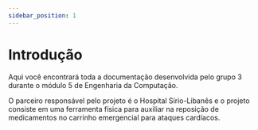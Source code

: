 ```yaml
---
sidebar_position: 1
---
```


# Introdução

Aqui você encontrará toda a documentação desenvolvida pelo grupo 3 durante o módulo 5 de Engenharia da Computação.

O parceiro responsável pelo projeto é o Hospital Sírio-Libanês e o projeto consiste em uma ferramenta física para auxiliar na reposição de medicamentos no carrinho emergencial para ataques cardíacos.